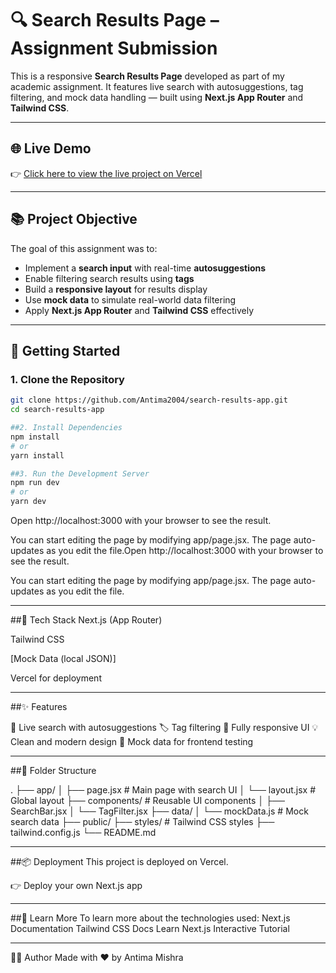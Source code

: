 # 🔍 Search Results Page – Assignment Submission

This is a responsive **Search Results Page** developed as part of my academic assignment. It features live search with autosuggestions, tag filtering, and mock data handling — built using **Next.js App Router** and **Tailwind CSS**.

---

## 🌐 Live Demo

👉 [Click here to view the live project on Vercel](https://vercel.com/antima2004s-projects/search-results-app)

---

## 📚 Project Objective

The goal of this assignment was to:

- Implement a **search input** with real-time **autosuggestions**
- Enable filtering search results using **tags**
- Build a **responsive layout** for results display
- Use **mock data** to simulate real-world data filtering
- Apply **Next.js App Router** and **Tailwind CSS** effectively

---

## 🚀 Getting Started

### 1. Clone the Repository

```bash
git clone https://github.com/Antima2004/search-results-app.git
cd search-results-app

##2. Install Dependencies
npm install
# or
yarn install

##3. Run the Development Server
npm run dev
# or
yarn dev

```

Open http://localhost:3000 with your browser to see the result.

You can start editing the page by modifying app/page.jsx. The page auto-updates as you edit the file.Open http://localhost:3000 with your browser to see the result.

You can start editing the page by modifying app/page.jsx. The page auto-updates as you edit the file.

---

##🧩 Tech Stack
 Next.js (App Router)

 Tailwind CSS

 [Mock Data (local JSON)]

 Vercel for deployment

---

##✨ Features

🔎 Live search with autosuggestions
🏷️ Tag filtering
📱 Fully responsive UI
💡 Clean and modern design
🧪 Mock data for frontend testing

---

##📁 Folder Structure

.
├── app/
│   ├── page.jsx         # Main page with search UI
│   └── layout.jsx       # Global layout
├── components/          # Reusable UI components
│   ├── SearchBar.jsx
│   └── TagFilter.jsx
├── data/
│   └── mockData.js      # Mock search data
├── public/
├── styles/              # Tailwind CSS styles
├── tailwind.config.js
└── README.md

---

##📦 Deployment
This project is deployed on Vercel.

👉 Deploy your own Next.js app

---

##📖 Learn More
To learn more about the technologies used:
Next.js Documentation
Tailwind CSS Docs
Learn Next.js Interactive Tutorial

---

🙋‍♀️ Author
Made with ❤️ by Antima Mishra













